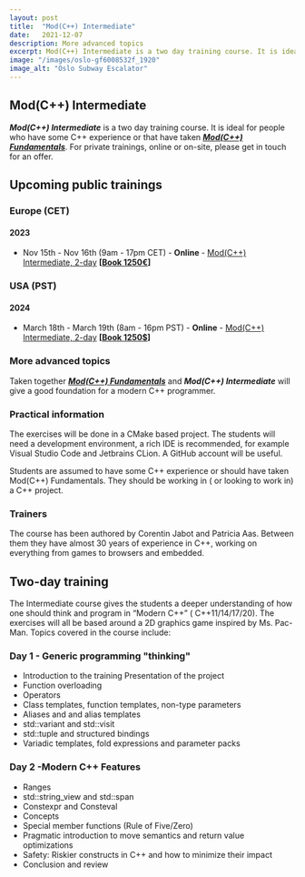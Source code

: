 ```yaml
---
layout: post
title:  "Mod(C++) Intermediate"
date:   2021-12-07
description: More advanced topics
excerpt: Mod(C++) Intermediate is a two day training course. It is ideal for people who have some C++ experience or that have taken Mod(C++) Fundamentals. 
image: "/images/oslo-gf6008532f_1920"
image_alt: "Oslo Subway Escalator"
---
```


## Mod(C++) Intermediate

_**Mod(C++) Intermediate**_ is a two day training course. It is ideal for people who have some C++
experience or that have taken [_**Mod(C++) Fundamentals**_](../mod-cpp-foundation/). For private 
trainings, online or on-site, please get in touch for an offer.

<h2 id="public_training">Upcoming public trainings</h2>

<h3>Europe (CET) </h3>

<h4>2023</h4>

<ul>
    <li>Nov 15th - Nov 16th (9am - 17pm CET) - <b>Online</b>  - <a href="../blog/mod-cpp-intermediate/">Mod(C++) Intermediate, 2-day</a> <b>[<a href="mailto:patricia@turtlesec.no?subject=Book Mod(C%2B%2B) Intermediate (Nov 15th - 16th)">Book 1250€</a>]</b> </li>
</ul>

<h3>USA (PST)</h3>

<h4>2024</h4>

<ul>
    <li>March 18th - March 19th (8am - 16pm PST) - <b>Online</b> - <a href="../blog/mod-cpp-intermediate/">Mod(C++) Intermediate, 2-day</a> <b>[<a href="mailto:patricia@turtlesec.no?subject=Book Mod(C%2B%2B) Intermediate (March 18th - 19th)">Book 1250$</a>]</b> </li>
</ul>

### More advanced topics

Taken together [_**Mod(C++) Fundamentals**_](../mod-cpp-foundation/) and _**Mod(C++) Intermediate**_
will give a good foundation for a modern C++ programmer.

### Practical information

The exercises will be done in a CMake based project. The students will need a development
environment, a rich IDE is recommended, for example Visual Studio Code and Jetbrains CLion. A GitHub
account will be useful.

Students are assumed to have some C++ experience or should have taken Mod(C++) Fundamentals. They should be working in (
or looking to work in) a C++ project.

### Trainers

The course has been authored by Corentin Jabot and Patricia Aas. Between them they have almost 30 years of experience in
C++, working on everything from games to browsers and embedded.

## Two-day training

The Intermediate course gives the students a deeper understanding of how one should think and program in “Modern C++” (
C++11/14/17/20). The exercises will all be based around a 2D graphics game inspired by Ms. Pac-Man. Topics covered in
the course include:

### Day 1 - Generic programming "thinking"

- Introduction to the training Presentation of the project
- Function overloading
- Operators
- Class templates, function templates, non-type parameters
- Aliases and and alias templates
- std::variant and std::visit
- std::tuple and structured bindings
- Variadic templates, fold expressions and parameter packs

### Day 2 -Modern C++ Features

- Ranges
- std::string_view and std::span
- Constexpr and Consteval
- Concepts
- Special member functions (Rule of Five/Zero)
- Pragmatic introduction to move semantics and return value optimizations
- Safety: Riskier constructs in C++ and how to minimize their impact
- Conclusion and review
